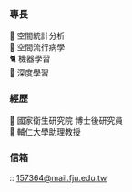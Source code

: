 ### 專長
:lion: 空間統計分析 \
:tiger2: 空間流行病學 \
:cat2: 機器學習 \
:pig2: 深度學習

### 經歷
:ant: 國家衛生研究院 博士後研究員 \
:ant: 輔仁大學助理教授

### 信箱
:: 157364@mail.fju.edu.tw
